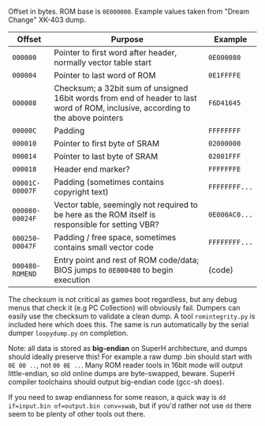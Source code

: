Offset in bytes. ROM base is `0E000000`. Example values taken from "Dream Change" XK-403 dump.  

|Offset|Purpose|Example|
|--|--|--|
|`000000`|Pointer to first word after header, normally vector table start|`0E000080`|
|`000004`|Pointer to last word of ROM|`0E1FFFFE`|
|`000008`|Checksum; a 32bit sum of unsigned 16bit words from end of header to last word of ROM, inclusive, according to the above pointers|`F6D41645`|
|`00000C`|Padding|`FFFFFFFF`|
|`000010`|Pointer to first byte of SRAM|`02000000`|
|`000014`|Pointer to last byte of SRAM|`02001FFF`|
|`000018`|Header end marker?|`FFFFFFFE`|
|`00001C-00007F`|Padding (sometimes contains copyright text)|`FFFFFFFF...`|
|`000080-00024F`|Vector table, seemingly not required to be here as the ROM itself is responsible for setting VBR?|`0E000AC0...`|
|`000250-00047F`|Padding / free space, sometimes contains small vector code|`FFFFFFFF...`|
|`000480-ROMEND`|Entry point and rest of ROM code/data; BIOS jumps to `0E000480` to begin execution|(code)

The checksum is not critical as games boot regardless, but any debug menus that check it (e.g PC Collection) will obviously fail.
Dumpers can easily use the checksum to validate a clean dump.
A tool `romintegrity.py` is included here which does this.
The same is run automatically by the serial dumper `loopydump.py` on completion.

Note: all data is stored as **big-endian** on SuperH architecture, and dumps should ideally preserve this!
For example a raw dump .bin should start with `0E 00 ..`, not `00 0E ..`.
Many ROM reader tools in 16bit mode will output little-endian, so old online dumps are byte-swapped, beware.
SuperH compiler toolchains should output big-endian code (gcc-sh does).  

If you need to swap endianness for some reason, a quick way is `dd if=input.bin of=output.bin conv=swab`,
but if you'd rather not use `dd` there seem to be plenty of other tools out there.  
